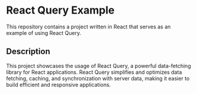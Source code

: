 # React Query Example

This repository contains a project written in React that serves as an example of using React Query.

## Description

This project showcases the usage of React Query, a powerful data-fetching library for React applications. React Query simplifies and optimizes data fetching, caching, and synchronization with server data, making it easier to build efficient and responsive applications.